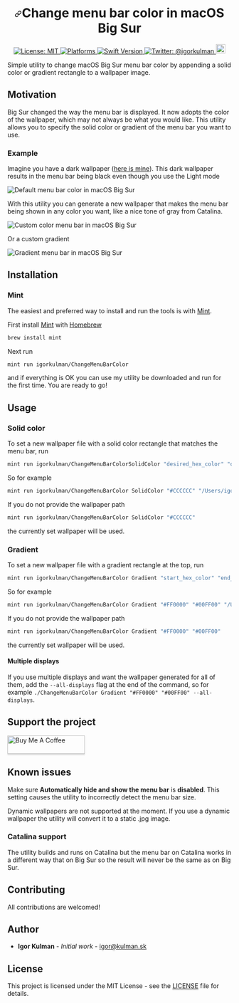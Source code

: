 <h1 align="center"><a id="user-content-change-menu-bar-color-in-macos-big-sur" class="anchor" aria-hidden="true" href="#localization-editor"><svg class="octicon octicon-link" viewBox="0 0 16 16" version="1.1" width="16" height="16" aria-hidden="true"><path fill-rule="evenodd" d="M7.775 3.275a.75.75 0 001.06 1.06l1.25-1.25a2 2 0 112.83 2.83l-2.5 2.5a2 2 0 01-2.83 0 .75.75 0 00-1.06 1.06 3.5 3.5 0 004.95 0l2.5-2.5a3.5 3.5 0 00-4.95-4.95l-1.25 1.25zm-4.69 9.64a2 2 0 010-2.83l2.5-2.5a2 2 0 012.83 0 .75.75 0 001.06-1.06 3.5 3.5 0 00-4.95 0l-2.5 2.5a3.5 3.5 0 004.95 4.95l1.25-1.25a.75.75 0 00-1.06-1.06l-1.25 1.25a2 2 0 01-2.83 0z"></path></svg></a>Change menu bar color in macOS Big Sur</h1>

<p align="center">
   <a href="https://opensource.org/licenses/MIT">
        <img src="https://camo.githubusercontent.com/78f47a09877ba9d28da1887a93e5c3bc2efb309c1e910eb21135becd2998238a/68747470733a2f2f696d672e736869656c64732e696f2f62616467652f4c6963656e73652d4d49542d79656c6c6f772e737667" alt="License: MIT" />
    </a>
   <a href="https://camo.githubusercontent.com/e948575bb276fa2ffac99e1491d13e1ad8e28d7cc5e17153d3ea5bfa8b9784a6/68747470733a2f2f696d672e736869656c64732e696f2f62616467652f706c6174666f726d2d6d61634f532d6c69676874677265792e737667">
        <img src="https://camo.githubusercontent.com/e948575bb276fa2ffac99e1491d13e1ad8e28d7cc5e17153d3ea5bfa8b9784a6/68747470733a2f2f696d672e736869656c64732e696f2f62616467652f706c6174666f726d2d6d61634f532d6c69676874677265792e737667" alt="Platforms" />
    </a>
    <a href="https://developer.apple.com/swift">
        <img src="https://img.shields.io/badge/Swift-5.2-F16D39.svg?style=flat" alt="Swift Version" />
    </a>
    <a href="https://twitter.com/igorkulman">
        <img src="https://img.shields.io/badge/twitter-@igorkulman-blue.svg" alt="Twitter: @igorkulman" />
    </a>
  <a href="https://www.buymeacoffee.com/igorkulman" target="_blank"><img height="21" src="https://www.buymeacoffee.com/assets/img/custom_images/orange_img.png" alt="Buy Me A Coffee"></a>
</p>

Simple utility to change macOS Big Sur menu bar color by appending a solid color or gradient rectangle to a wallpaper image.

## Motivation

Big Sur changed the way the menu bar is displayed. It now adopts the color of the wallpaper, which may not always be what you would like. This utility allows you to specify the solid color or gradient of the menu bar you want to use.

### Example

Imagine you have a dark wallpaper ([here is mine](https://www.wallpaperflare.com/silhouette-of-mountain-simple-simple-background-minimalism-wallpaper-phxwd)). This dark wallpaper results in the menu bar being black even though you use the Light mode

![Default menu bar color in macOS Big Sur](Screenshots/Dark.png)

With this utility you can generate a new wallpaper that makes the menu bar being shown in any color you want, like a nice tone of gray from Catalina.

![Custom color menu bar in macOS Big Sur](Screenshots/Adjusted.png)

Or a custom gradient

![Gradient menu bar in macOS Big Sur](Screenshots/Gradient.png)

## Installation

### Mint

The easiest and preferred way to install and run the tools is with [Mint](ttps://github.com/yonaskolb/Mint).

First install [Mint](ttps://github.com/yonaskolb/Mint) with [Homebrew](https://brew.sh/)

```bash
brew install mint
```

Next run 

```bash
mint run igorkulman/ChangeMenuBarColor
```

and if everything is OK you can use my utility be downloaded and run for the first time. You are ready to go!

## Usage

### Solid color

To set a new wallpaper file with a solid color rectangle that matches the menu bar, run

```bash
mint run igorkulman/ChangeMenuBarColorSolidColor "desired_hex_color" "optional_path_to_your_wallpaper" 
```

So for example

```bash
mint run igorkulman/ChangeMenuBarColor SolidColor "#CCCCCC" "/Users/igorkulman/wallpaper.jpg"
```

If you do not provide the wallpaper path

```bash
mint run igorkulman/ChangeMenuBarColor SolidColor "#CCCCCC"
```

the currently set wallpaper will be used.

### Gradient

To set a new wallpaper file with a gradient rectangle at the top, run

```bash
mint run igorkulman/ChangeMenuBarColor Gradient "start_hex_color" "end_hex_color" "optional_path_to_your_wallpaper"
```

So for example

```bash
mint run igorkulman/ChangeMenuBarColor Gradient "#FF0000" "#00FF00" "/Users/igorkulman/wallpaper.jpg"
```

If you do not provide the wallpaper path

```bash
mint run igorkulman/ChangeMenuBarColor Gradient "#FF0000" "#00FF00"
```

the currently set wallpaper will be used.

#### Multiple displays

If you use multiple displays and want the wallpaper generated for all of them, add the `--all-displays` flag at the end of the command, so for example `./ChangeMenuBarColor Gradient "#FF0000" "#00FF00" --all-displays`.

## Support the project

<a href="https://www.buymeacoffee.com/igorkulman" target="_blank"><img src="https://www.buymeacoffee.com/assets/img/custom_images/orange_img.png" alt="Buy Me A Coffee" style="height: 41px !important;width: 174px !important;box-shadow: 0px 3px 2px 0px rgba(190, 190, 190, 0.5) !important;-webkit-box-shadow: 0px 3px 2px 0px rgba(190, 190, 190, 0.5) !important;" ></a>

## Known issues

Make sure **Automatically hide and show the menu bar** is **disabled**. This setting causes the utility to incorrectly detect the menu bar size.

Dynamic wallpapers are not supported at the moment. If you use a dynamic wallpaper the utility will convert it to a static .jpg image.

### Catalina support

The utility builds and runs on Catalina but the menu bar on Catalina works in a different way that on Big Sur so the result will never be the same as on Big Sur.

## Contributing

All contributions are welcomed!

## Author

- **Igor Kulman** - *Initial work* - igor@kulman.sk

## License

This project is licensed under the MIT License - see the [LICENSE](LICENSE) file for details.
